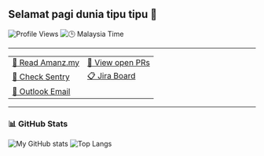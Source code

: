 ## Selamat pagi dunia tipu tipu 👋

![Profile Views](https://komarev.com/ghpvc/?username=mohamedariff&style=flat-square&color=blue)
![🕒 Malaysia Time](https://img.shields.io/badge/Malaysia%20Time-09:00-blue?logo=clock)

---

| | |
|---|---|
| [📰 Read Amanz.my](https://amanz.my/) | [🔗 View open PRs](https://github.com/pulls?q=is%3Apr+archived%3Afalse+user%3Ayoozrr-shipx+is%3Aopen) |
| [🚨 Check Sentry](https://shipx-24.sentry.io/issues/?project=1205667&statsPeriod=24h) | [📋 Jira Board](https://shipx.atlassian.net/jira/software/projects/TK/boards/1?jql=assignee%20%3D%206086151383b8c6006bba6d36) |
| [📧 Outlook Email](https://outlook.office.com/mail/) |  |

---

### 📊 GitHub Stats

![My GitHub stats](https://github-readme-stats.vercel.app/api?username=mohamedariff&show_icons=true&theme=default)
![Top Langs](https://github-readme-stats.vercel.app/api/top-langs/?username=mohamedariff&layout=compact&theme=default)
